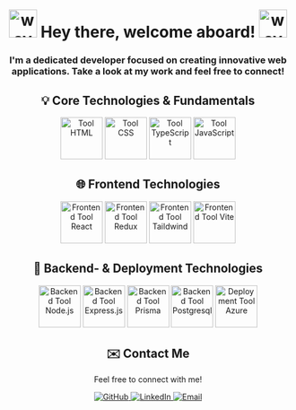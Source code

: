 <h1 align="center">
  <img src="https://user-images.githubusercontent.com/18350557/176309783-0785949b-9127-417c-8b55-ab5a4333674e.gif" alt="wave" width="50">
  Hey there, welcome aboard! 
  <img src="https://user-images.githubusercontent.com/18350557/176309783-0785949b-9127-417c-8b55-ab5a4333674e.gif" alt="wave" width="50">
</h1>

<h3 align="center">
  I'm a dedicated developer focused on creating innovative web applications. 
  Take a look at my work and feel free to connect!
</h3>

<div align="center">
  <h2>💡 Core Technologies & Fundamentals</h2>
  <img src="https://github.com/user-attachments/assets/5932717f-7993-4aeb-befc-2d1ba22b6623" width="75" alt="Tool HTML">
  <img src="https://github.com/user-attachments/assets/b433cc6b-f692-418b-91e4-7300be0ef907" width="75" alt="Tool CSS">
  <img src="https://github.com/user-attachments/assets/38b2646b-7fde-48d7-9741-21d708607c4e" width="75" alt="Tool TypeScript">
  <img src="https://github.com/user-attachments/assets/7ca93a12-adfd-4ac4-a140-c420f03364ca" width="75" alt="Tool JavaScript">
</div>

<div align="center">
  <h2>🌐 Frontend Technologies</h2>
  <img src="https://github.com/user-attachments/assets/112c5f12-26e5-4e84-aaac-984937ebce05" width="75" alt="Frontend Tool React">
  <img src="https://github.com/user-attachments/assets/ebb4dbe6-537e-4ca1-8473-0b15045f11c3" width="75" alt="Frontend Tool Redux">
  <img src="https://github.com/user-attachments/assets/cca95d72-aaaf-4de5-878c-63443b5793f8" width="75" alt="Frontend Tool Taildwind">
  <img src="https://github.com/user-attachments/assets/3412d02c-cf5d-4b66-8e62-89e4b3606bea" width="75" alt="Frontend Tool Vite">
</div>

<div align="center">
  <h2>🚀 Backend- & Deployment Technologies</h2>
  <img src="https://github.com/user-attachments/assets/3002cc07-72e6-4c3a-9930-337ae256f4f8" width="75" alt="Backend Tool Node.js">
  <img src="https://github.com/user-attachments/assets/7ba4f489-7ee9-4659-80a1-52f95d72570a" width="75" alt="Backend Tool Express.js">
  <img src="https://github.com/user-attachments/assets/0ce2236e-742e-4448-a5b5-5b9e9d10f13d" width="75" alt="Backend Tool Prisma">
  <img src="https://github.com/user-attachments/assets/4ba3df71-82b4-41a8-8454-58b227a16272" width="75" alt="Backend Tool Postgresql">
   <img src="https://github.com/user-attachments/assets/b1bed1aa-14db-4771-b8ec-0cb64c882dd3" width="75" alt="Deployment Tool Azure"> 
</div>
</div>

<div align="center">
  <h2>✉️ Contact Me</h2>
  <p align="center">
    Feel free to connect with me!
  </p>
  <a href="https://github.com/atilla1">
    <img src="https://img.shields.io/badge/-GitHub-black?style=flat-square&logo=github&logoColor=white" alt="GitHub">
  </a>
  <a href="https://www.linkedin.com/in/atyu/">
    <img src="https://img.shields.io/badge/-LinkedIn-blue?style=flat-square&logo=linkedin&logoColor=white" alt="LinkedIn">
  </a>
  <a href="mailto:atilla@yuce.se">
    <img src="https://img.shields.io/badge/-Email-red?style=flat-square&logo=gmail&logoColor=white" alt="Email">
  </a>
</div>
